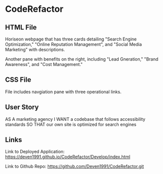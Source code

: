 # CodeRefactor


## HTML File

Horiseon webpage that has three cards detailing "Search Engine Optimization," "Online Reputation Management", and "Social Media Marketing" with descriptions. 

Another pane with benefits on the right, including "Lead Gneration," "Brand Awareness", and "Cost Management." 


## CSS File

File includes navgiation pane with three operational links. 


## User Story

AS A marketing agency
I WANT a codebase that follows accessibility standards
SO THAT our own site is optimized for search engines


## Links

Link to Deployed Application: https://deven1991.github.io/CodeRefactor/Develop/index.html

Link to Github Repo: https://github.com/Deven1991/CodeRefactor.git
